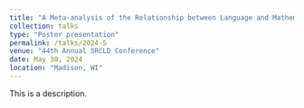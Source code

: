 ```yaml
---
title: "A Meta-analysis of the Relationship between Language and Mathematics in Bilinguals and the Task Effect"
collection: talks
type: "Poster presentation"
permalink: /talks/2024-5
venue: "44th Annual SRCLD Conference"
date: May 30, 2024
location: "Madison, WI"
---
```


This is a description.
